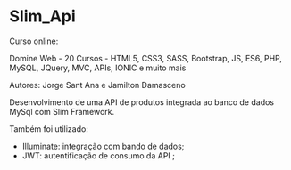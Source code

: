 # Slim_Api

Curso online:

Domine Web - 20 Cursos - HTML5, CSS3, SASS, Bootstrap, JS, ES6, PHP, MySQL, JQuery, MVC, APIs, IONIC e muito mais

Autores:
Jorge Sant Ana e Jamilton Damasceno

Desenvolvimento de uma API de produtos integrada ao banco de dados MySql com Slim Framework. 

Também foi utilizado:
- Illuminate: integração com bando de dados;
- JWT: autentificação de consumo da API ;

